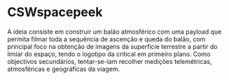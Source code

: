 # CSWspacepeek

A ideia consiste em construir um balão atmosférico com uma payload que permita filmar toda a sequência de ascenção e queda do balão, com principal foco na obtenção de imagens da superfície terrestre a partir do limiar do espaço, tendo o logotipo da critical em primeiro plano. 
Como objectivos secundários, tentar-se-iam recolher medições telemétricas, atmosféricas e geográficas da viagem.